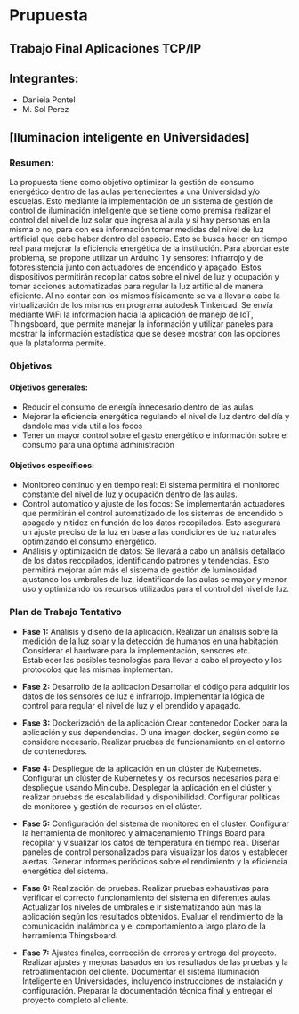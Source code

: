 # Prupuesta  

## Trabajo Final Aplicaciones TCP/IP

## Integrantes:

- Daniela Pontel
- M. Sol Perez

## [Iluminacion inteligente en Universidades]

### Resumen:
La propuesta tiene como objetivo optimizar la gestión de consumo energético dentro de las aulas pertenecientes a una Universidad  y/o escuelas. Esto  mediante la implementación de un sistema de gestión de control de iluminación inteligente que se tiene como premisa realizar el control del nivel de luz solar que ingresa al aula y si hay personas en la misma o no, para con esa información tomar medidas del nivel de luz artificial que debe haber dentro del espacio. Esto se busca hacer en  tiempo real para mejorar la eficiencia energética de la institución.
Para abordar este problema, se propone utilizar un Arduino 1 y sensores: infrarrojo y de fotoresistencia junto con actuadores de encendido y apagado. Estos dispositivos permitirán recopilar datos sobre el nivel de luz y ocupación y tomar acciones automatizadas para regular la luz artificial de manera eficiente. Al no contar con los mismos físicamente se va a llevar a cabo la virtualización de los mismos en programa autodesk Tinkercad. Se envía mediante WiFi la información hacia la aplicación de manejo de IoT, Thingsboard, que permite manejar la información y utilizar paneles para mostrar la información estadística que se desee mostrar con las opciones que la plataforma permite.

### Objetivos
#### Objetivos generales:
- Reducir el consumo de energía innecesario dentro de las aulas
- Mejorar la eficiencia energética regulando el nivel de luz dentro del día y dandole mas vida util a los focos
- Tener un mayor control sobre el gasto energético e información sobre el consumo para una óptima administración

#### Objetivos específicos:
- Monitoreo continuo y en tiempo real: El sistema permitirá el monitoreo constante del nivel de luz y ocupación dentro de las aulas.
- Control automático y ajuste de los focos: Se implementarán actuadores que permitirán el control automatizado de los sistemas de encendido o apagado y nitidez en función de los datos recopilados. Esto asegurará un ajuste preciso de la luz en base a las condiciones de luz naturales optimizando el consumo energético.
- Análisis y optimización de datos: Se llevará a cabo un análisis detallado de los datos recopilados, identificando patrones y tendencias. Esto permitirá mejorar aún más el sistema de gestión de luminosidad  ajustando los umbrales de luz, identificando las aulas se mayor y menor uso  y optimizando los recursos utilizados para el control del nivel de luz.

### Plan de Trabajo Tentativo

- **Fase 1:** Análisis y diseño de la aplicación.
Realizar un análisis sobre la medición de la luz solar y la detección de humanos en una habitación.
Considerar el hardware para la implementación, sensores etc.
Establecer las posibles tecnologías para llevar a cabo el proyecto y los protocolos que las mismas implementan.

- **Fase 2:** Desarrollo de la aplicacion
Desarrollar el código para adquirir los datos de los sensores de luz e infrarrojo.
Implementar la lógica de control para regular el nivel de luz y el prendido y apagado.

- **Fase 3:** Dockerización de la aplicación
Crear contenedor Docker para la aplicación y sus dependencias. O una imagen docker, según como se considere necesario.
Realizar pruebas de funcionamiento en el entorno de contenedores.

- **Fase 4:** Despliegue de la aplicación en un clúster de Kubernetes.
Configurar un clúster de Kubernetes y los recursos necesarios para el despliegue usando Minicube.
Desplegar la aplicación en el clúster y realizar pruebas de escalabilidad y disponibilidad.
Configurar políticas de monitoreo y gestión de recursos en el clúster.

- **Fase 5:** Configuración del sistema de monitoreo en el clúster.
Configurar la herramienta de monitoreo y almacenamiento Things Board para recopilar y visualizar los datos de temperatura en tiempo real.
Diseñar paneles de control personalizados para visualizar los datos y establecer alertas.
Generar informes periódicos sobre el rendimiento y la eficiencia energética del sistema.

- **Fase 6:** Realización de pruebas.
Realizar pruebas exhaustivas para verificar el correcto funcionamiento del sistema en diferentes aulas.
Actualizar los niveles de umbrales e ir sistematizando aún más la aplicación según los resultados obtenidos.
Evaluar el rendimiento de la comunicación inalámbrica y el comportamiento a largo plazo de la herramienta Thingsboard.

- **Fase 7:** Ajustes finales, corrección de errores y entrega del proyecto.
Realizar ajustes y mejoras basados en los resultados de las pruebas y la retroalimentación del cliente.
Documentar el sistema Iluminación Inteligente en Universidades, incluyendo instrucciones de instalación y configuración.
Preparar la documentación técnica final y entregar el proyecto completo al cliente.

